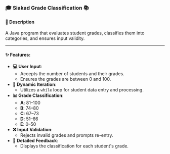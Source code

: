 ### 🎓 Siakad Grade Classification 📚  

#### 📝 Description  
A Java program that evaluates student grades, classifies them into categories, and ensures input validity.  

---

#### ✨ Features:  
- **💻 User Input**:  
  - Accepts the number of students and their grades.  
  - Ensures the grades are between 0 and 100.  
- **🔄 Dynamic Iteration**:  
  - Utilizes a `while` loop for student data entry and processing.  
- **📊 Grade Classification**:  
  - **A**: 81–100  
  - **B**: 74–80  
  - **C**: 67–73  
  - **D**: 51–66  
  - **E**: 0–50  
- **❌ Input Validation**:  
  - Rejects invalid grades and prompts re-entry.  
- **📜 Detailed Feedback**:  
  - Displays the classification for each student's grade.  
